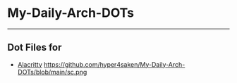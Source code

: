 # My-Daily-Arch-DOTs
------
## Dot Files for

- [Alacritty](https://github.com/hyper4saken/My-Daily-Arch-DOTs/tree/main/alacritty)
https://github.com/hyper4saken/My-Daily-Arch-DOTs/blob/main/sc.png
